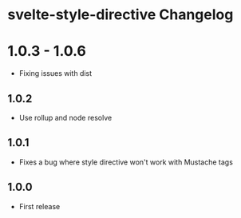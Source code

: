 # svelte-style-directive Changelog

# 1.0.3 - 1.0.6
* Fixing issues with dist

## 1.0.2
* Use rollup and node resolve

## 1.0.1
* Fixes a bug where style directive won't work with Mustache tags

## 1.0.0

* First release